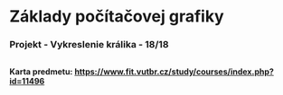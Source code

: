 # Základy počítačovej grafiky

### Projekt - Vykreslenie králika - 18/18

##
#### Karta predmetu: https://www.fit.vutbr.cz/study/courses/index.php?id=11496
